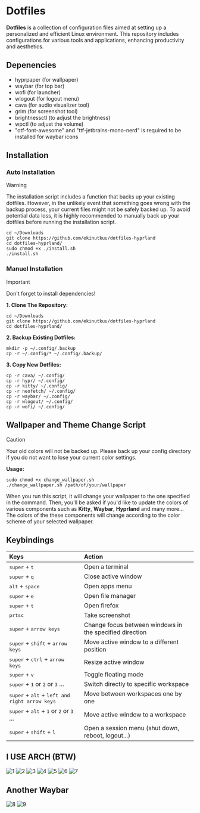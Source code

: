# Dotfiles

**Dotfiles** is a collection of configuration files aimed at setting up a personalized and efficient Linux environment. This repository includes configurations for various tools and applications, enhancing productivity and aesthetics.

## Depenencies
- hyprpaper (for wallpaper)
- waybar (for top bar)
- wofi (for launcher)
- wlogout (for logout menu)
- cava (for audio visualizer tool)
- grim (for screenshot tool)
- brightnessctl (to adjust the brightness)
- wpctl (to adjust the volume)
- "otf-font-awesome" and "ttf-jetbrains-mono-nerd" is required to be installed for waybar icons

## Installation

### Auto Installation

> [!Warning]
> The installation script includes a function that backs up your existing dotfiles. However, in the unlikely event that something goes wrong with the
> backup process, your current files might not be safely backed up. To avoid potential data loss, it is highly recommended to manually back up your
> dotfiles before running the installation script.

    cd ~/Downloads
    git clone https://github.com/ekinutkuu/dotfiles-hyprland
    cd dotfiles-hyprland/
    sudo chmod +x ./install.sh
    ./install.sh

### Manuel Installation

> [!IMPORTANT]
> Don't forget to install dependencies!

**1. Clone The Repository:**

    cd ~/Downloads
    git clone https://github.com/ekinutkuu/dotfiles-hyprland
    cd dotfiles-hyprland/

**2. Backup Existing Dotfiles:**

    mkdir -p ~/.config/.backup
    cp -r ~/.config/* ~/.config/.backup/

**3. Copy New Dotfiles:**

    cp -r cava/ ~/.config/
    cp -r hypr/ ~/.config/
    cp -r kitty/ ~/.config/
    cp -r neofetch/ ~/.config/
    cp -r waybar/ ~/.config/
    cp -r wlogout/ ~/.config/
    cp -r wofi/ ~/.config/

## Wallpaper and Theme Change Script

> [!Caution]
> Your old colors will not be backed up. Please back up your config directory if you do not want to lose your current color settings.

**Usage:**

    sudo chmod +x change_wallpaper.sh
    ./change_wallpaper.sh /path/of/your/wallpaper

When you run this script, it will change your wallpaper to the one specified in the command. Then, you'll be asked if you'd like to update the colors of various components such as **Kitty**, **Waybar**, **Hyprland** and many more... The colors of the these components will change according to the color scheme of your selected wallpaper.

## Keybindings

| Keys                                                                                                                 | Action                                                           |
| :------------------------------------------------------------------------------------------------------------------- | :--------------------------------------------------------------- |
| <kbd>super</kbd> + <kbd>t</kbd>                                                                                      | Open a terminal                                                  |
| <kbd>super</kbd> + <kbd>q</kbd>                                                                                      | Close active window                                              |
| <kbd>alt</kbd> + <kbd>space</kbd>                                                                                    | Open apps menu                                                   |
| <kbd>super</kbd> + <kbd>e</kbd>                                                                                      | Open file manager                                                |
| <kbd>super</kbd> + <kbd>t</kbd>                                                                                      | Open firefox                                                     |
| <kbd>prtsc</kbd>                                                                                                     | Take screenshot                                                  |
| <kbd>super</kbd> + <kbd>arrow keys</kbd>                                                                             | Change focus between windows in the specified direction          |
| <kbd>super</kbd> + <kbd>shift</kbd> + <kbd>arrow keys</kbd>                                                          | Move active window to a different position                       |
| <kbd>super</kbd> + <kbd>ctrl</kbd> + <kbd>arrow keys</kbd>                                                           | Resize active window                                             |
| <kbd>super</kbd> + <kbd>v</kbd>                                                                                      | Toggle floating mode                                             |
| <kbd>super</kbd> + <kbd>1</kbd> or <kbd>2</kbd> or <kbd>3</kbd> ...                                                  | Switch directly to specific workspace                            |
| <kbd>super</kbd> + <kbd>alt</kbd> + <kbd>left and right arrow keys</kbd>                                             | Move between workspaces one by one                               |
| <kbd>super</kbd> + <kbd>alt</kbd> + <kbd>1</kbd> or <kbd>2</kbd> or <kbd>3</kbd> ...                                 | Move active window to a workspace                                |
| <kbd>super</kbd> + <kbd>shift</kbd> + <kbd>l</kbd>                                                                   | Open a session menu (shut down, reboot, logout...)               |

## I USE ARCH (BTW)

![1](.screenshots/0.png)
![2](.screenshots/1.png)
![3](.screenshots/2.png)
![4](.screenshots/3.png)
![5](.screenshots/4.png)
![6](.screenshots/5.png)
![7](.screenshots/6.png)

## Another Waybar
![8](.screenshots/7.png)
![9](.screenshots/8.png)
